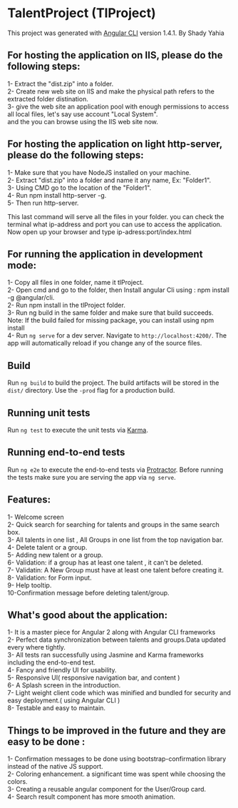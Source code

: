 # TalentProject (TlProject)

This project was generated with [Angular CLI](https://github.com/angular/angular-cli) version 1.4.1. 
By Shady Yahia

## For hosting the application on IIS, please do the following steps:

1- Extract the "dist.zip" into a folder.<br />
2- Create new web site on IIS and make the physical path refers to the extracted folder distination.<br />
3- give the web site an application pool with enough permissions to access all local files, let's say use account "Local System".<br />
and the you can browse using the IIS web site now.<br />


## For hosting the application on light http-server, please do the following steps:

1- Make sure that you have NodeJS installed on your machine.<br /> 
2- Extract "dist.zip" into a folder and name it any name, Ex: "Folder1". <br />
3- Using CMD go to the location of the "Folder1". <br />
4- Run  npm install http-server -g. <br />
5- Then run http-server. <br />

This last command will serve all the files in your folder. you can check the terminal what ip-address and port you can use to access the application. Now open up your browser and type ip-adress:port/index.html


## For running the application in development mode:
1- Copy all files in one folder, name it tlProject. <br />
2- Open cmd and go to the folder, then Install angular Cli using : npm install -g @angular/cli.<br />
2- Run npm install in the tlProject folder.<br />
3- Run ng build in the same folder and make sure that build succeeds.<br />
Note: If the build failed for missing package, you can install using npm install <package>  <br />
4- Run `ng serve` for a dev server. Navigate to `http://localhost:4200/`. The app will automatically reload if you change any of the source files.<br />

## Build

Run `ng build` to build the project. The build artifacts will be stored in the `dist/` directory. Use the `-prod` flag for a production build.

## Running unit tests

Run `ng test` to execute the unit tests via [Karma](https://karma-runner.github.io).

## Running end-to-end tests

Run `ng e2e` to execute the end-to-end tests via [Protractor](http://www.protractortest.org/).
Before running the tests make sure you are serving the app via `ng serve`.

## Features:
1- Welcome screen <br />
2- Quick search for searching for talents and groups in the same search box.<br />
3- All talents in one  list , All Groups in one list from the top navigation bar.<br />
4- Delete talent or a group.<br />
5- Adding new talent or a group.<br />
6- Validation: if a group has at least one talent , it can't be deleted.<br />
7- Validatin: A New Group must have at least one talent before creating it.<br />
8- Validation: for Form input.<br />
9- Help tooltip.<br />
10-Confirmation message before deleting talent/group.<br />


## What's good about the application:
1- It is a master piece for Angular 2 along with Angular CLI frameworks<br />
2- Perfect data synchronization between talents and groups.Data updated every where tightly.<br />
3- All tests ran successfully using Jasmine and Karma frameworks including the end-to-end test.<br />
4- Fancy and friendly UI for usability.<br />
5- Responsive UI( responsive navigation bar, and content )<br />
6- A Splash screen in the introduction.<br />
7- Light weight client code which was minified and bundled for security and easy deployment.( using Angular CLI )<br />
8- Testable and easy to maintain.<br />


## Things to be improved in the future and they are easy to be done :
1- Confirmation messages to be done using bootstrap-confirmation library instead of the native JS support.<br />
2- Coloring enhancement. a significant time was spent while choosing the colors.<br />
3- Creating a reusable  angular component for the User/Group card.<br />
4- Search result component has more smooth animation.<br />



